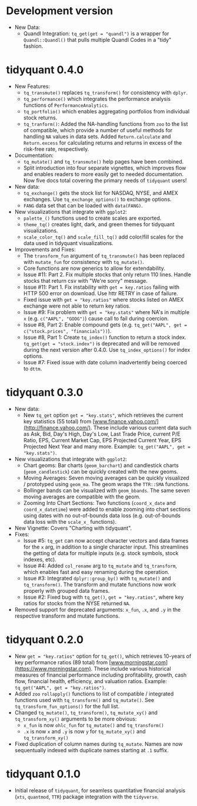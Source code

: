 # Development version

* New Data:
    * Quandl Integration: `tq_get(get = "quandl")` is a wrapper for `Quandl::Quandl()` that pulls multiple Quandl Codes in a "tidy" fashion. 


# tidyquant 0.4.0

* New Features:
    * `tq_transmute()` replaces `tq_transform()` for consistency with `dplyr`.
    * `tq_performance()` which integrates the performance analysis functions of `PerformanceAnalytics`.
    * `tq_portfolio()` which enables aggregating portfolios from individual stock returns.
    * `tq_tranform()`: Added the NA-handling functions from `zoo` to the list of compatible, which provide a number of useful methods for handling `NA` values in data sets. Added `Return.calculate` and `Return.excess` for calculating returns and returns in excess of the risk-free rate, respectively.
* Documentation:
    * `tq_mutate()` and `tq_transmute()` help pages have been combined.
    * Split introduction into four separate vignettes, which improves flow and enables readers to more easily get to needed documentation. Now five docs total covering the primary needs of `tidyquant` users!
* New data:
    * `tq_exchange()` gets the stock list for NASDAQ, NYSE, and AMEX exchanges. Use `tq_exchange_options()` to exchange options.
    * `FANG` data set that can be loaded with `data(FANG)`.
* New visualizations that integrate with `ggplot2`:
    * `palette_()` functions used to create scales are exported.
    * `theme_tq()` creates light, dark, and green themes for tidyquant visualizations.
    * `scale_color_tq()` and `scale_fill_tq()` add color/fill scales for the data used in tidyquant visualizations.
* Improvements and Fixes:
    * The `transform_fun` argument of `tq_transmute()` has been replaced with `mutate_fun` for consistency with `tq_mutate()`.
    * Core functions are now generics to allow for extendability.
    * Issue #11: Part 2. Fix multiple stocks that only return 110 lines. Handle stocks that return csv with "We're sorry" message.
    * Issue #11: Part 1. Fix instability with `get = key.ratios` failing with HTTP 500 error on download. Use httr RETRY in case of failure.
    * Fixed issue with `get = "key.ratios"` where stocks listed on AMEX exchange were not able to return key ratios.
    * Issue #9: Fix problem with `get = "key.stats"` where NA's in multiple `x` (e.g. `c("AAPL", "GOOG")`) cause call to fail during coercion. 
    * Issue #8, Part 2: Enable compound gets (e.g. `tq_get("AAPL", get = c("stock.prices", "financials"))`).
    * Issue #8, Part 1: Create `tq_index()` function to return a stock index. `tq_get(get = "stock.index")` is deprecated and will be removed during the next version after 0.4.0. Use `tq_index_options()` for index options. 
    * Issue #7: Fixed issue with date column inadvertently being coerced to `dttm`. 

# tidyquant 0.3.0

* New data:
    * New `tq_get` option `get = "key.stats"`, which retrieves the current key statistics (55 total) from [www.finance.yahoo.com/](http://finance.yahoo.com/). These include various current data such as Ask, Bid, Day's High, Day's Low, Last Trade Price, current P/E Ratio, EPS, Current Market Cap, EPS Projected Current Year, EPS Projected Next Year and many more. Example: `tq_get("AAPL", get = "key.stats")`.
* New visualizations that integrate with `ggplot2`:
    * Chart geoms: Bar charts (`geom_barchart`) and candlestick charts (`geom_candlestick`) can be quickly created with the new geoms.
    * Moving Averages: Seven moving averages can be quickly visualized / prototyped using `geom_ma`. The geom wraps the `TTR::SMA` functions.
    * Bollinger bands can be visualized with `geom_bbands`. The same seven moving averages are compatible with the geom.
    * Zooming Into Chart Sections: Two functions (`coord_x_date` and `coord_x_datetime`) were added to enable zooming into chart sections using dates with no out-of-bounds data loss (e.g. out-of-bounds data loss with the `scale_x_` functions). 
* New Vignette: Covers "Charting with tidyquant".
* Fixes:
    * Issue #5: `tq_get` can now accept character vectors and data frames for the `x` arg, in addition to a single character input. This streamlines the getting of data for multiple inputs (e.g. stock symbols, stock indexes, etc).
    * Issue #4: Added `col_rename` arg to `tq_mutate` and `tq_transform`, which enables fast and easy renaming during the operation.
    * Issue #3: Integrated `dplyr::group_by()` with `tq_mutate()` and `tq_transform()`. The transform and mutate functions now work properly with grouped data frames.
    * Issue #2: Fixed bug with `tq_get()`, `get = "key.ratios"`, where key ratios for stocks from the NYSE returned `NA`.
* Removed support for deprecated arguments: `x_fun`, `.x`, and `.y` in the respective transform and mutate functions.

# tidyquant 0.2.0

* New `get = "key.ratios"` option for `tq_get()`, which retrieves 10-years of key performance ratios (89 total) from [www.morningstar.com](https://www.morningstar.com). These include various historical measures of financial performance including profitability, growth, cash flow, financial health, efficiency, and valuation ratios. Example: `tq_get("AAPL", get = "key.ratios")`.
* Added `zoo` `rollapply()` functions to list of compatible / integrated functions used with `tq_transform()` and `tq_mutate()`. See `tq_transform_fun_options()` for the full list.
* Changed `tq_mutate()`, `tq_transform()`, `tq_mutate_xy()` and `tq_transform_xy()` arguments to be more obvious:
    * `x_fun` is now `ohlc_fun` for `tq_mutate()` and `tq_transform()`
    * `.x` is now `x` and `.y` is now `y` for `tq_mutate_xy()` and `tq_transform_xy()`
* Fixed duplication of column names during `tq_mutate`. Names are now sequentually indexed with duplicate names starting at `.1` suffix.  


# tidyquant 0.1.0 

* Initial release of `tidyquant`, for seamless quantitative financial analysis (`xts`, `quantmod`, `TTR`) package integration with the `tidyverse`.

